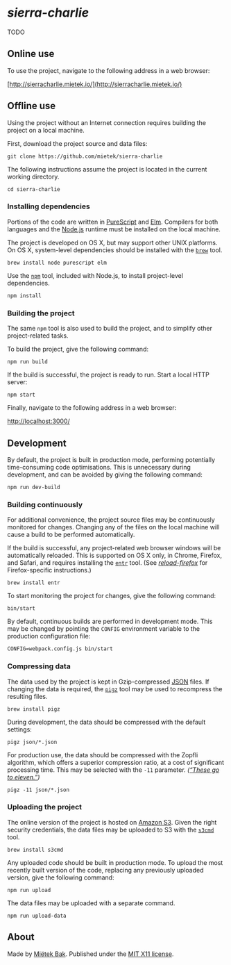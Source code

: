 _sierra-charlie_
================

TODO


Online use
----------

To use the project, navigate to the following address in a web browser:

[http://sierracharlie.mietek.io/](http://sierracharlie.mietek.io/)


Offline use
-----------

Using the project without an Internet connection requires building the project on a local machine.

First, download the project source and data files:

```
git clone https://github.com/mietek/sierra-charlie
```

The following instructions assume the project is located in the current working directory.

```
cd sierra-charlie
```


### Installing dependencies

Portions of the code are written in [PureScript](http://www.purescript.org/) and [Elm](http://elm-lang.org/).  Compilers for both languages and the [Node.js](https://nodejs.org/) runtime must be installed on the local machine.

The project is developed on OS X, but may support other UNIX platforms.  On OS X, system-level dependencies should be installed with the [`brew`](http://brew.sh/) tool.

```
brew install node purescript elm
```

Use the [`npm`](https://www.npmjs.com/) tool, included with Node.js, to install project-level dependencies.

```
npm install
```


### Building the project

The same `npm` tool is also used to build the project, and to simplify other project-related tasks.

To build the project, give the following command:

```
npm run build
```

If the build is successful, the project is ready to run.  Start a local HTTP server:

```
npm start
```

Finally, navigate to the following address in a web browser:

[http://localhost:3000/](http://localhost:3000/)


Development
-----------

By default, the project is built in production mode, performing potentially time-consuming code optimisations.  This is unnecessary during development, and can be avoided by giving the following command:

```
npm run dev-build
```


### Building continuously

For additional convenience, the project source files may be continuously monitored for changes.  Changing any of the files on the local machine will cause a build to be performed automatically.

If the build is successful, any project-related web browser windows will be automatically reloaded.  This is supported on OS X only, in Chrome, Firefox, and Safari, and requires installing the [`entr`](http://entrproject.org/) tool.  (See [_reload-firefox_](https://github.com/mietek/reload-firefox) for Firefox-specific instructions.)

```
brew install entr
```

To start monitoring the project for changes, give the following command:

```
bin/start
```

By default, continuous builds are performed in development mode.  This may be changed by pointing the `CONFIG` environment variable to the production configuration file:

```
CONFIG=webpack.config.js bin/start
```


### Compressing data

The data used by the project is kept in Gzip-compressed [JSON](http://json.org/) files.  If changing the data is required, the [`pigz`](http://zlib.net/pigz/) tool may be used to recompress the resulting files.

```
brew install pigz
```

During development, the data should be compressed with the default settings:

```
pigz json/*.json
```

For production use, the data should be compressed with the Zopfli algorithm, which offers a superior compression ratio, at a cost of significant processing time.  This may be selected with the `-11` parameter.  _([“These go to eleven.”](https://youtube.com/watch?v=4xgx4k83zzc))_

```
pigz -11 json/*.json
```


### Uploading the project

The online version of the project is hosted on [Amazon S3](https://aws.amazon.com/s3/).  Given the right security credentials, the data files may be uploaded to S3 with the [`s3cmd`](http://s3tools.org/s3cmd/) tool.

```
brew install s3cmd
```

Any uploaded code should be built in production mode.  To upload the most recently built version of the code, replacing any previously uploaded version, give the following command:

```
npm run upload
```

The data files may be uploaded with a separate command.

```
npm run upload-data
```


About
-----

Made by [Miëtek Bak](https://mietek.io/).  Published under the [MIT X11 license](LICENSE.md).

